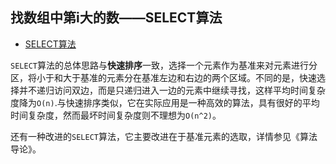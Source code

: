 ## 找数组中第i大的数——SELECT算法

- [SELECT算法](./Select.cpp)

`SELECT`算法的总体思路与**快速排序**一致，选择一个元素作为基准来对元素进行分区，将小于和大于基准的元素分在基准左边和右边的两个区域。不同的是，快速选择并不递归访问双边，而是只递归进入一边的元素中继续寻找，这样平均时间复杂度降为`O(n)`.与快速排序类似，它在实际应用是一种高效的算法，具有很好的平均时间复杂度，然而最坏时间复杂度则不理想为`O(n^2)`。

还有一种改进的`SELECT`算法，它主要改进在于基准元素的选取，详情参见《算法导论》。